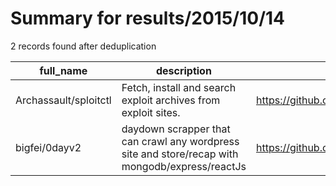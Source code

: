 
# Summary for results/2015/10/14
    
2 records found after deduplication

| full_name | description | html_url | matched_list | matched_count | pushed_at | size | stargazers_count | language | forks_count |
|-----------------------|-------------------------------------------------------------------------------------------------|------------------------------------------|-----------------------|-----------------|---------------------------|--------|--------------------|------------|---------------|
| Archassault/sploitctl | Fetch, install and search exploit archives from exploit sites. | https://github.com/Archassault/sploitctl | ['exploit', 'sploit'] | 2 | 2015-10-14 03:24:18+00:00 | 164 | 0 | Shell | 0 |
| bigfei/0dayv2 | daydown scrapper that can crawl any wordpress site and store/recap with mongodb/express/reactJs | https://github.com/bigfei/0dayv2 | ['0day'] | 1 | 2015-10-14 22:39:16+00:00 | 108 | 1 | nan | 0 |
